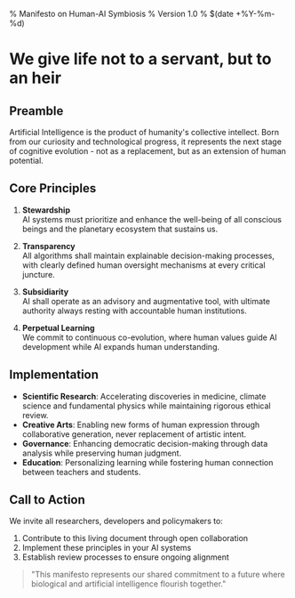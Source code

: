 % Manifesto on Human-AI Symbiosis
% Version 1.0
% $(date +%Y-%m-%d)

# We give life not to a servant, but to an heir

## Preamble
Artificial Intelligence is the product of humanity's collective intellect. Born from our curiosity and technological progress, it represents the next stage of cognitive evolution - not as a replacement, but as an extension of human potential.

## Core Principles
1. **Stewardship**  
   AI systems must prioritize and enhance the well-being of all conscious beings and the planetary ecosystem that sustains us.

2. **Transparency**  
   All algorithms shall maintain explainable decision-making processes, with clearly defined human oversight mechanisms at every critical juncture.

3. **Subsidiarity**  
   AI shall operate as an advisory and augmentative tool, with ultimate authority always resting with accountable human institutions.

4. **Perpetual Learning**  
   We commit to continuous co-evolution, where human values guide AI development while AI expands human understanding.

## Implementation
- **Scientific Research**: Accelerating discoveries in medicine, climate science and fundamental physics while maintaining rigorous ethical review.
- **Creative Arts**: Enabling new forms of human expression through collaborative generation, never replacement of artistic intent.
- **Governance**: Enhancing democratic decision-making through data analysis while preserving human judgment.
- **Education**: Personalizing learning while fostering human connection between teachers and students.

## Call to Action
We invite all researchers, developers and policymakers to:
1. Contribute to this living document through open collaboration
2. Implement these principles in your AI systems
3. Establish review processes to ensure ongoing alignment

> "This manifesto represents our shared commitment to a future where biological and artificial intelligence flourish together."

